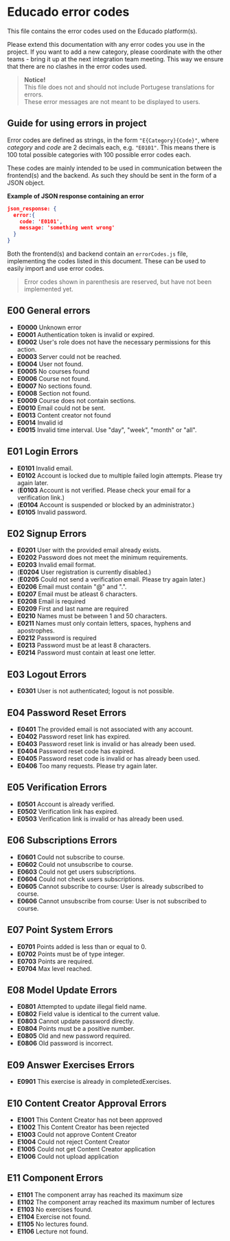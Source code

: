 # Educado error codes

This file contains the error codes used on the Educado platform(s).

Please extend this documentation with any error codes you use in the project. If you want to add a new category, please coordinate with the other teams - bring it up at the next integration team meeting. This way we ensure that there are no clashes in the error codes used.

> **Notice!**\
> This file does not and should not include Portugese translations for errors.\
> These error messages are not meant to be displayed to users.

## Guide for using errors in project

Error codes are defined as strings, in the form `"E{Category}{Code}"`, where *category* and *code* are 2 decimals each, e.g. `"E0101"`. This means there is 100 total possible categories with 100 possible error codes each.

These codes are mainly intended to be used in communication between the frontend(s) and the backend. As such they should be sent in the form of a JSON object.

**Example of JSON response containing an error**

```json
json_response: {
  error:{
    code: 'E0101',
    message: 'something went wrong'
  }
}
```

Both the frontend(s) and backend contain an `errorCodes.js` file, implementing the codes listed in this document. These can be used to easily import and use error codes.

> Error codes shown in parenthesis are reserved, but have not been implemented yet.

## E00 General errors
- **E0000** Unknown error
- **E0001** Authentication token is invalid or expired.
- **E0002** User's role does not have the necessary permissions for this action.
- **E0003** Server could not be reached.
- **E0004** User not found.
- **E0005** No courses found
- **E0006** Course not found.
- **E0007** No sections found.
- **E0008** Section not found.
- **E0009** Course does not contain sections.
- **E0010** Email could not be sent.
- **E0013** Content creator not found
- **E0014** Invalid id
- **E0015** Invalid time interval. Use "day", "week", "month" or "all".


## E01 Login Errors

- **E0101** Invalid email.
- **E0102** Account is locked due to multiple failed login attempts. Please try again later.
- (**E0103** Account is not verified. Please check your email for a verification link.)
- (**E0104** Account is suspended or blocked by an administrator.)
- **E0105** Invalid password.

## E02 Signup Errors

- **E0201** User with the provided email already exists.
- **E0202** Password does not meet the minimum requirements.
- **E0203** Invalid email format.
- (**E0204** User registration is currently disabled.)
- (**E0205** Could not send a verification email. Please try again later.)
- **E0206** Email must contain "@" and ".".
- **E0207** Email must be atleast 6 characters.
- **E0208** Email is required
- **E0209** First and last name are required
- **E0210** Names must be between 1 and 50 characters.
- **E0211** Names must only contain letters, spaces, hyphens and apostrophes.
- **E0212** Password is required
- **E0213** Password must be at least 8 characters.
- **E0214** Password must contain at least one letter.

## E03 Logout Errors

- **E0301** User is not authenticated; logout is not possible.

## E04 Password Reset Errors

- **E0401** The provided email is not associated with any account.
- **E0402** Password reset link has expired.
- **E0403** Password reset link is invalid or has already been used.
- **E0404** Password reset code has expired.
- **E0405** Password reset code is invalid or has already been used.
- **E0406** Too many requests. Please try again later.

## E05 Verification Errors

- **E0501** Account is already verified.
- **E0502** Verification link has expired.
- **E0503** Verification link is invalid or has already been used.

## E06 Subscriptions Errors
- **E0601** Could not subscribe to course.
- **E0602** Could not unsubscribe to course.
- **E0603** Could not get users subscriptions.
- **E0604** Could not check users subscriptions.
- **E0605** Cannot subscribe to course: User is already subscribed to course.
- **E0606** Cannot unsubscribe from course: User is not subscribed to course.

## E07 Point System Errors
-  **E0701** Points added is less than or equal to 0.
-  **E0702** Points must be of type integer.
-  **E0703** Points are required.
-  **E0704** Max level reached.

## E08 Model Update Errors
-  **E0801** Attempted to update illegal field name.
-  **E0802** Field value is identical to the current value.
-  **E0803** Cannot update password directly.
-  **E0804** Points must be a positive number. 
-  **E0805** Old and new password required.
-  **E0806** Old password is incorrect.

## E09 Answer Exercises Errors
- **E0901** This exercise is already in completedExercises.

## E10  Content Creator Approval Errors
- **E1001** This Content Creator has not been approved
- **E1002** This Content Creator has been rejected
- **E1003** Could not approve Content Creator
- **E1004** Could not reject Content Creator
- **E1005** Could not get Content Creator application
- **E1006** Could not upload application

## E11  Component Errors
- **E1101** The component array has reached its maximum size
- **E1102** The component array reached its maximum number of lectures
- **E1103** No exercises found.
- **E1104** Exercise not found.
- **E1105** No lectures found.
- **E1106** Lecture not found.
